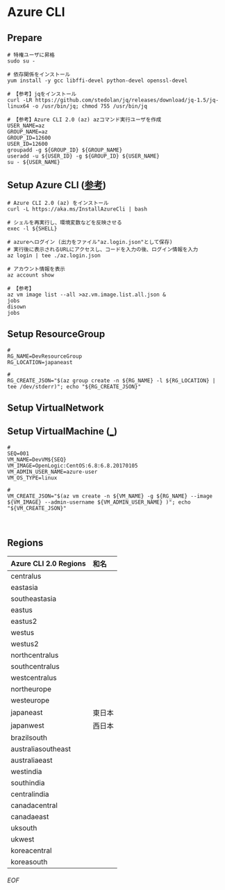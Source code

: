 # Azure CLI

## Prepare

    # 特権ユーザに昇格
    sudo su -
    
    # 依存関係をインストール
    yum install -y gcc libffi-devel python-devel openssl-devel
    
    # 【参考】jqをインストール
    curl -LR https://github.com/stedolan/jq/releases/download/jq-1.5/jq-linux64 -o /usr/bin/jq; chmod 755 /usr/bin/jq
    
    # 【参考】Azure CLI 2.0 (az) azコマンド実行ユーザを作成
    USER_NAME=az
    GROUP_NAME=az
    GROUP_ID=12600
    USER_ID=12600
    groupadd -g ${GROUP_ID} ${GROUP_NAME}
    useradd -u ${USER_ID} -g ${GROUP_ID} ${USER_NAME}
    su - ${USER_NAME}


## Setup Azure CLI ([参考](https://docs.microsoft.com/en-us/cli/azure/get-started-with-azure-cli))

    # Azure CLI 2.0 (az) をインストール
    curl -L https://aka.ms/InstallAzureCli | bash
    
    # シェルを再実行し、環境変数などを反映させる
    exec -l ${SHELL}
    
    # azureへログイン (出力をファイル"az.login.json"として保存)
    # 実行後に表示されるURLにアクセスし、コードを入力の後、ログイン情報を入力
    az login | tee ./az.login.json
    
    # アカウント情報を表示
    az account show
    
    # 【参考】
    az vm image list --all >az.vm.image.list.all.json &
    jobs
    disown
    jobs
    
## Setup ResourceGroup
    
    # 
    RG_NAME=DevResourceGroup
    RG_LOCATION=japaneast
    
    # 
    RG_CREATE_JSON="$(az group create -n ${RG_NAME} -l ${RG_LOCATION} | tee /dev/stderr)"; echo "${RG_CREATE_JSON}"
    
## Setup VirtualNetwork
    
    
    
    
    
    
    
    
    
    
    
## Setup VirtualMachine ([_](https://docs.microsoft.com/ja-jp/azure/virtual-machines/virtual-machines-linux-create-cli-complete))
    
    # 
    SEQ=001
    VM_NAME=DevVM${SEQ}
    VM_IMAGE=OpenLogic:CentOS:6.8:6.8.20170105
    VM_ADMIN_USER_NAME=azure-user
    VM_OS_TYPE=linux
    
    # 
    VM_CREATE_JSON="$(az vm create -n ${VM_NAME} -g ${RG_NAME} --image ${VM_IMAGE} --admin-username ${VM_ADMIN_USER_NAME} )"; echo "${VM_CREATE_JSON}"
    
    
    
    
    
    
    
    
    
## Regions
|Azure CLI 2.0 Regions|和名|
|:--|:--|
|centralus||
|eastasia||
|southeastasia||
|eastus||
|eastus2||
|westus||
|westus2||
|northcentralus||
|southcentralus||
|westcentralus||
|northeurope||
|westeurope||
|japaneast|東日本|
|japanwest|西日本|
|brazilsouth||
|australiasoutheast||
|australiaeast||
|westindia||
|southindia||
|centralindia||
|canadacentral||
|canadaeast||
|uksouth||
|ukwest||
|koreacentral||
|koreasouth||


###### EOF

